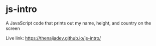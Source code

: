 # js-intro
A JavaScript code that prints out my name, height, and country on the screen

Live link: https://thenaijadev.github.io/js-intro/
